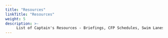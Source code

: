 ```yaml
---
title: "Resources"
linkTitle: "Resources"
weight: 5
description: >-
     List of Captain's Resources - Briefings, CFP Schedules, Swim Lanes etc.
---
```



